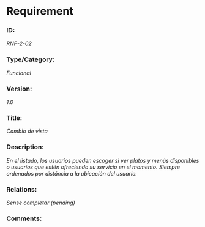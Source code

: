 # Requirement 
### ID: 
_RNF-2-02_

### Type/Category: 
_Funcional_

### Version: 
_1.0_ 

### Title: 
_Cambio de vista_ 

### Description: 
_En el listado, los usuarios pueden escoger si ver platos y menús disponibles o usuarios que estén ofreciendo su servicio en el momento. Siempre ordenados por distáncia a la ubicación del usuario._

### Relations: 
_Sense completar (pending)_ 

### Comments: 
